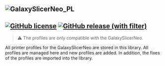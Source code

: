 ![GalaxySlicerNeo_PL](https://github.com/user-attachments/assets/cc91c9ab-5a1f-43ab-89b5-b7ae8adcd3a3)
-------------------------------------
[![GitHub license](https://img.shields.io/github/license/Fr3ak2402/GalaxySlicerNeo-Profile-Library?style=flat-square&label=License&color=693A71)](https://github.com/fr3ak2402/GalaxySlicerNeo-Profile-Library/blob/main/LICENSE)
[![GitHub release (with filter)](https://img.shields.io/github/v/release/fr3ak2402/GalaxySlicerNeo-Profile-Library?style=flat-square&label=Version&color=693A71)](https://github.com/fr3ak2402/GalaxySlicerNeo-Profile-Library/releases/latest)
-------------------------------------
>⚠️ The profiles are only compatible with the GalaxySlicerNeo.

All printer profiles for the GalaxySlicerNeo are stored in this library. All profiles are managed here and new profiles are added. In addition, the fixes of the profiles are imported into the library.
